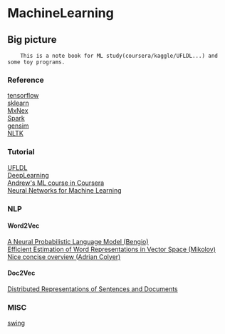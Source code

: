 MachineLearning
===============================

Big picture
------------------------------
		This is a note book for ML study(coursera/kaggle/UFLDL...) and some toy programs.

### Reference
[tensorflow](https://www.tensorflow.org/)<br/>
[sklearn](http://scikit-learn.org/stable/index.html)<br/>
[MxNex](http://mxnet.io/index.html)<br/>
[Spark](http://spark.apache.org/docs/latest/programming-guide.html)<br/>
[gensim](https://radimrehurek.com/gensim/)<br/>
[NLTK](https://github.com/nltk/nltk/wiki)<br/>

### Tutorial
[UFLDL](http://deeplearning.stanford.edu/wiki/index.php/UFLDL_Tutorial)<br/>
[DeepLearning](http://deeplearning.net/)<br/>
[Andrew's ML course in Coursera](https://www.coursera.org/learn/machine-learning/home/welcome)<br/>
[Neural Networks for Machine Learning](https://www.coursera.org/learn/neural-networks/home/welcome)<br/>

### NLP
#### Word2Vec
[A Neural Probabilistic Language Model (Bengio)](http://jmlr.org/papers/volume3/bengio03a/bengio03a.pdf)<br/>
[Efficient Estimation of Word Representations in Vector Space (Mikolov)](https://arxiv.org/pdf/1301.3781.pdf)<br/>
[Nice concise overview (Adrian Colyer)](https://blog.acolyer.org/2016/04/21/the-amazing-power-of-word-vectors/)<br/>
#### Doc2Vec
[Distributed Representations of Sentences and Documents](https://arxiv.org/pdf/1405.4053v2.pdf)<br/>

### MISC
[swing](http://www.swig.org/Doc1.3/Python.html)<br/>

